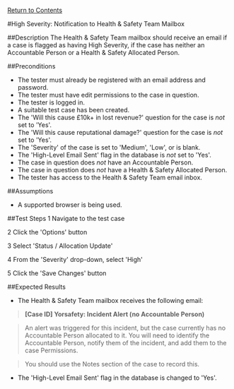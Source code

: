 [Return to Contents](https://github.com/infojam-james/test-cases/blob/master/Contents.md)

#High Severity: Notification to Health & Safety Team Mailbox

##Description
The Health & Safety Team mailbox should receive an email if a case is flagged as having High Severity, if the case has neither an Accountable Person or a Health & Safety Allocated Person.

##Preconditions
+ The tester must already be registered with an email address and password.
+ The tester must have edit permissions to the case in question.
+ The tester is logged in.
+ A suitable test case has been created.
+ The 'Will this cause £10k+ in lost revenue?' question for the case is *not* set to 'Yes'.
+ The 'Will this cause reputational damage?' question for the case is *not* set to 'Yes'.
+ The 'Severity' of the case is set to 'Medium', 'Low', or is blank.
+ The 'High-Level Email Sent' flag in the database is *not* set to 'Yes'.
+ The case in question does *not* have an Accountable Person.
+ The case in question does *not* have a Health & Safety Allocated Person.
+ The tester has access to the Health & Safety Team email inbox.

##Assumptions
+ A supported browser is being used.

##Test Steps
1 Navigate to the test case

2 Click the 'Options' button

3 Select 'Status / Allocation Update'

4 From the 'Severity' drop-down, select 'High'

5 Click the 'Save Changes' button

##Expected Results

+ The Health & Safety Team mailbox receives the following email:

>**[Case ID] Yorsafety: Incident Alert (no Accountable Person)**

>An alert was triggered for this incident, but the case currently has no Accountable Person allocated to it.  You will need to identify the Accountable Person, notify them of the incident, and add them to the case Permissions.

>You should use the Notes section of the case to record this.

+ The 'High-Level Email Sent' flag in the database is changed to 'Yes'.
